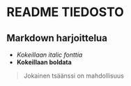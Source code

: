 # README TIEDOSTO
## Markdown harjoittelua
* *Kokeillaan italic fonttia*
* **Kokeillaan boldata**

>Jokainen tsäänssi on mahdollisuus
